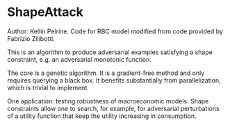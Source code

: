 # ShapeAttack

Author: Kellin Pelrine. Code for RBC model modified from code provided by Fabrizio Zilibotti.

This is an algorithm to produce adversarial examples satisfying a shape constraint, e.g. an adversarial monotonic function.

The core is a genetic algorithm. It is a gradient-free method and only requires querying a black box. It benefits substantially from parallelization, which is trivial to implement.

One application: testing robustness of macroeconomic models. Shape constraints allow one to search, for example, for adversarial perturbations of a utility function that keep the utility increasing in consumption.
